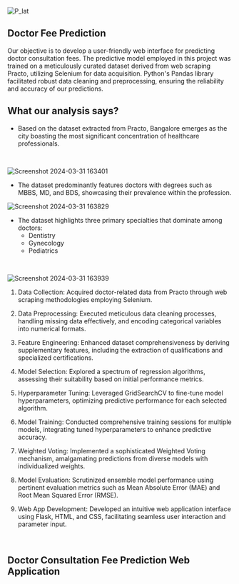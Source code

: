 
![P_lat](https://github.com/digvijaytatrari/MediPricer/assets/37079322/deb5958f-5b22-4fad-9988-e0951740063a)


## Doctor Fee Prediction
Our objective is to develop a user-friendly web interface for predicting doctor consultation fees. The predictive model employed in this project was trained on a meticulously curated dataset derived from web scraping Practo, utilizing Selenium for data acquisition. Python's Pandas library facilitated robust data cleaning and preprocessing, ensuring the reliability and accuracy of our predictions.
<br>

## What our analysis says?

- Based on the dataset extracted from Practo, Bangalore emerges as the city boasting the most significant concentration of healthcare professionals.
<br>

![Screenshot 2024-03-31 163401](https://github.com/digvijaytatrari/MediPricer/assets/37079322/7be954e5-0d28-472d-8365-4d0b17978308)
<br>
- The dataset predominantly features doctors with degrees such as MBBS, MD, and BDS, showcasing their prevalence within the profession.
<be>


![Screenshot 2024-03-31 163829](https://github.com/digvijaytatrari/MediPricer/assets/37079322/3f7dac51-ca3d-46fc-8982-af4daec714f8)


- The dataset highlights three primary specialties that dominate among doctors:
  - Dentistry
  - Gynecology
  - Pediatrics

<br>

![Screenshot 2024-03-31 163939](https://github.com/digvijaytatrari/MediPricer/assets/37079322/b66c15e9-aec5-4a94-9a72-118384583487)




1. Data Collection: Acquired doctor-related data from Practo through web scraping methodologies employing Selenium.

2. Data Preprocessing: Executed meticulous data cleaning processes, handling missing data effectively, and encoding categorical variables into numerical formats.

3. Feature Engineering: Enhanced dataset comprehensiveness by deriving supplementary features, including the extraction of qualifications and specialized certifications.

4. Model Selection: Explored a spectrum of regression algorithms, assessing their suitability based on initial performance metrics.

5. Hyperparameter Tuning: Leveraged GridSearchCV to fine-tune model hyperparameters, optimizing predictive performance for each selected algorithm.

6. Model Training: Conducted comprehensive training sessions for multiple models, integrating tuned hyperparameters to enhance predictive accuracy.

7. Weighted Voting: Implemented a sophisticated Weighted Voting mechanism, amalgamating predictions from diverse models with individualized weights.

8. Model Evaluation: Scrutinized ensemble model performance using pertinent evaluation metrics such as Mean Absolute Error (MAE) and Root Mean Squared Error (RMSE).

9. Web App Development: Developed an intuitive web application interface using Flask, HTML, and CSS, facilitating seamless user interaction and parameter input.

<br>

## Doctor Consultation Fee Prediction Web Application













